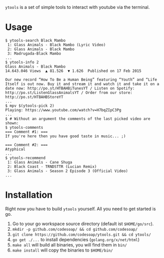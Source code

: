 `ytools` is a set of simple tools to interact with youtube via the terminal.

# Usage
```console
$ ytools-search Black Mambo
 1: Glass Animals - Black Mambo (Lyric Video)
 2: Glass Animals - Black Mambo
 3: Madrugada-Black Mambo
...
$ ytools-info 2
Glass Animals - Black Mambo
14.643.046 Views  ▲ 81.526  ▼ 1.626  Published on 17 Feb 2015

Our new record “How To Be a Human Being” featuring “Youth” and “Life Itself is out now. Buy it and stream it and watch it and take it on a date now: http://po.st/HTBAHBiTunesYT / Listen on Spotify: http://po.st/ListenGlassAnimalsYT / Order from our store: http://po.st/HTBAHBStoreYT
...
$ mpv $(ytools-pick 2)
Playing: https://www.youtube.com/watch?v=H7bqZIpC3Pg
...
$ # Without an argument the comments of the last picked video are shown:
$ ytools-comments
=== Comment #1: ===
If you're here then you have good taste in music... ;)

=== Comment #2: ===
Atyphical
...
$ ytools-recommend
 1: Glass Animals - Cane Shuga
 2: Black Coast - TRNDSTTR (Lucian Remix)
 3: Glass Animals - Season 2 Episode 3 (Official Video)
...
```

# Installation
Right now you have to build `ytools` yourself. All you need to get
started is go.

1. Go to your go workspace source directory (default ist `$HOME/go/src`).
2. `mkdir -p github.com/codesoap/ && cd github.com/codesoap/`
3. `git clone https://github.com/codesoap/ytools.git && cd ytools/`
4. `go get ./...` to install dependencies (`golang.org/x/net/html`)
5. `make all` will build all binaries, you will find them in `bin/`
6. `make install` will copy the binaries to `$HOME/bin/`
